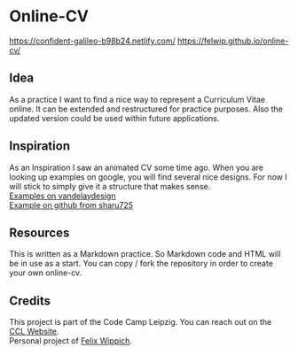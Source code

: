 # Online-CV
https://confident-galileo-b98b24.netlify.com/
https://felwip.github.io/online-cv/

## Idea
As a practice I want to find a nice way to represent a Curriculum Vitae online. It can be extended and restructured for practice purposes. Also the updated version could be used within future applications.

## Inspiration
As an Inspiration I saw an animated CV some time ago. When you are looking up examples on google, you will find several nice designs. For now I will stick to simply give it a structure that makes sense.  
[Examples on vandelaydesign](https://www.vandelaydesign.com/creative-resume-cv-examples/)  
[Example on github from sharu725](https://github.com/sharu725/online-cv)

## Resources
This is written as a Markdown practice. So Markdown code and HTML will be in use as a start. You can copy / fork the repository in order to create your own online-cv.

## Credits
This project is part of the Code Camp Leipzig. You can reach out on the [CCL Website](codecampleipzig.de).  
Personal project of [Felix Wippich](felix.wippich@me.com). 